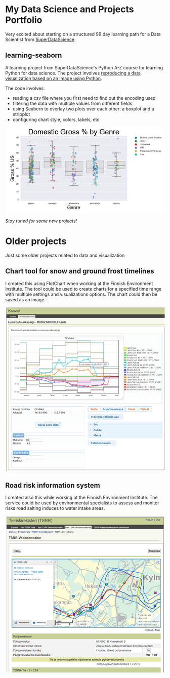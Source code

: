 # My Data Science and Projects Portfolio

Very excited about starting on a structured 99 day learning path for a Data Scientist from [SuperDataScience](https://www.superdatascience.com/paths).

## learning-seaborn
A learning project from SuperDataScience's Python A-Z course for learning Python for data science. The project involves [reproducing a data visualization based on an image using Python](https://github.com/mirokuru/learning-seaborn).

The code involves:

- reading a csv file where you first need to find out the encoding used
- filtering the data with multiple values from different fields
- using Seaborn to overlay two plots over each other: a boxplot and a stripplot
- configuring chart style, colors, labels, etc

![](/images/learning-seaborn.png)

*Stay tuned for some new projects!*

# Older projects

Just some older projects related to data and visualization

## Chart tool for snow and ground frost timelines

I created this using FlotChart when working at the Finnish Environment Institute. The tool could be used to create charts for a specified time range with multiple settings and visualizations options. The chart could then be saved as an image.

![](/images/Lumirouta-aikasarja_Flotchart.png)

## Road risk information system

I created also this while working at the Finnish Environment Institute. The service could be used by environmental specialists to assess and monitor risks road salting induces to water intake areas.

![](/images/Tieriskirekisteri_vedenottoalue.PNG)
